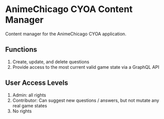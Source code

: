 # AnimeChicago CYOA Content Manager

Content manager for the AnimeChicago CYOA application.

## Functions

1. Create, update, and delete questions
2. Provide access to the most current valid game state via a GraphQL API

## User Access Levels

1. Admin: all rights
2. Contributor: Can suggest new questions / answers, but not mutate any real game states
3. No rights